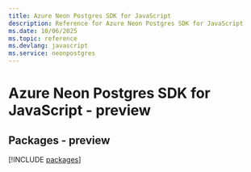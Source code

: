 ```yaml
---
title: Azure Neon Postgres SDK for JavaScript
description: Reference for Azure Neon Postgres SDK for JavaScript
ms.date: 10/06/2025
ms.topic: reference
ms.devlang: javascript
ms.service: neonpostgres
---
```

# Azure Neon Postgres SDK for JavaScript - preview
## Packages - preview
[!INCLUDE [packages](neon-postgres-index.md)]